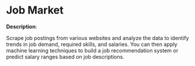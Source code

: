 # Job Market

**Description**: 

Scrape job postings from various websites and analyze the data to identify trends in job demand, required skills, and salaries. You can then apply machine learning techniques to build a job recommendation system or predict salary ranges based on job descriptions.


